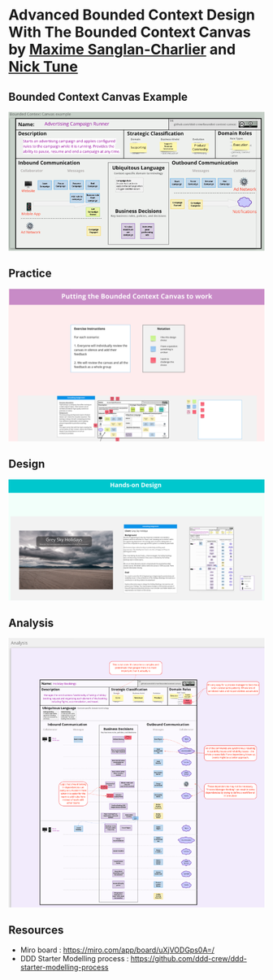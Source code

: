 # Advanced Bounded Context Design With The Bounded Context Canvas by [Maxime Sanglan-Charlier](https://twitter.com/__MaxS__) and [Nick Tune](https://twitter.com/ntcoding)

## Bounded Context Canvas Example
![Bounded context canva](img/bounded-context-canvas/1.png)

## Practice
![Let's practice](img/bounded-context-canvas/2.png)

## Design
![Design](img/bounded-context-canvas/3.png)

## Analysis
![Design](img/bounded-context-canvas/4.png)

## Resources
- Miro board : https://miro.com/app/board/uXjVODGps0A=/
- DDD Starter Modelling process : https://github.com/ddd-crew/ddd-starter-modelling-process